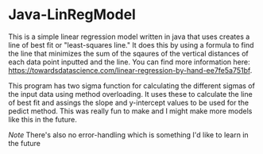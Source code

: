 # Java-LinRegModel
This is a simple linear regression model written in java that uses creates a line of best fit or "least-squares line." It does this by using a formula to find the line that minimizes the sum of the sqaures of the vertical distances of each data point inputted and the line. You can find more information here: https://towardsdatascience.com/linear-regression-by-hand-ee7fe5a751bf.

This program has two sigma function for calculating the different sigmas of the input data using method overloading. It uses these to calculate the line of best fit and assings the slope and y-intercept values to be used for the pedict method. This was really fun to make and I might make more models like this in the future.

*Note*
There's also no error-handling which is something I'd like to learn in the future
